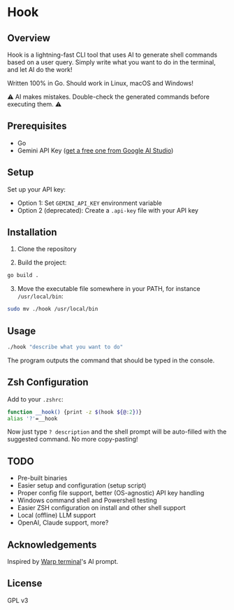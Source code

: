 # Hook

## Overview

Hook is a lightning-fast CLI tool that uses AI to generate shell commands based on a user query. Simply write what you want to do in the terminal, and let AI do the work!

Written 100% in Go. Should work in Linux, macOS and Windows!

⚠️ AI makes mistakes. Double-check the generated commands before executing them. ⚠️

## Prerequisites

- Go
- Gemini API Key ([get a free one from Google AI Studio](https://aistudio.google.com/app/apikey))

## Setup

Set up your API key:
- Option 1: Set `GEMINI_API_KEY` environment variable
- Option 2 (deprecated): Create a `.api-key` file with your API key

## Installation

1. Clone the repository

2. Build the project:

```bash
go build .
```

3. Move the executable file somewhere in your PATH, for instance `/usr/local/bin`:

```bash
sudo mv ./hook /usr/local/bin
```

## Usage

```bash
./hook "describe what you want to do"
```

The program outputs the command that should be typed in the console.

## Zsh Configuration

Add to your `.zshrc`:
```bash
function __hook() {print -z $(hook ${@:2})}
alias '?'=__hook
```
Now just type `? description` and the shell prompt will be auto-filled with the suggested command. No more copy-pasting!

## TODO

- Pre-built binaries
- Easier setup and configuration (setup script)
- Proper config file support, better (OS-agnostic) API key handling
- Windows command shell and Powershell testing
- Easier ZSH configuration on install and other shell support
- Local (offline) LLM support
- OpenAI, Claude support, more?

## Acknowledgements

Inspired by [Warp terminal](https://www.warp.dev/download)'s AI prompt.

## License

GPL v3
